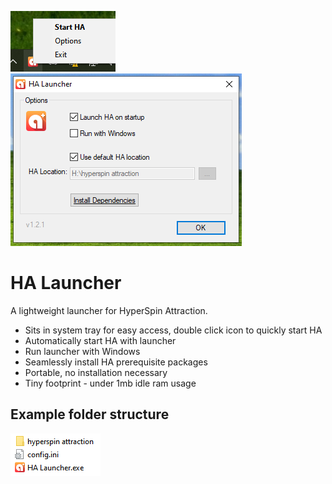 ![system tray](images/ss1.png)
![system tray](images/ss2.png)
# HA Launcher
A lightweight launcher for HyperSpin Attraction.

- Sits in system tray for easy access, double click icon to quickly start HA
- Automatically start HA with launcher
- Run launcher with Windows
- Seamlessly install HA prerequisite packages
- Portable, no installation necessary
- Tiny footprint - under 1mb idle ram usage

## Example folder structure
![system tray](images/ss3.png)
